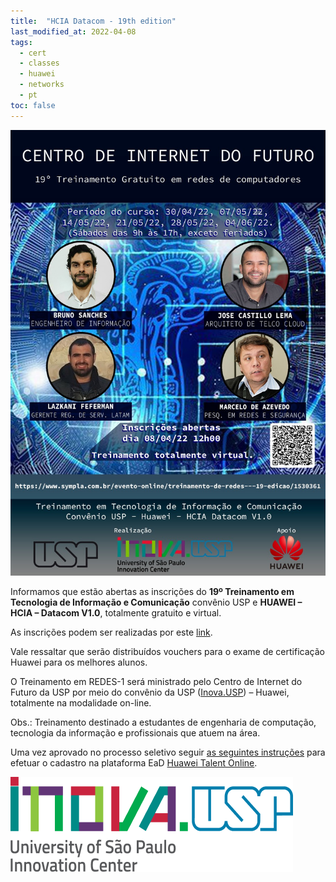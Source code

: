 ```yaml
---
title:  "HCIA Datacom - 19th edition"
last_modified_at: 2022-04-08
tags:
  - cert
  - classes
  - huawei
  - networks
  - pt
toc: false
---
```


[![](/assets/images/posts/2022-04-08-hcia-19.jpeg)](https://www.sympla.com.br/treinamento-em-redes---19-edicao-copia__1543152)

Informamos que estão abertas as inscrições do **19º Treinamento em Tecnologia de Informação e Comunicação** convênio USP e **HUAWEI – HCIA – Datacom V1.0**, totalmente gratuito e virtual.

As inscrições podem ser realizadas por este [link](https://www.sympla.com.br/treinamento-em-redes---19-edicao-copia__1543152).

Vale ressaltar que serão distribuídos vouchers para o exame de certificação Huawei para os melhores alunos.

O Treinamento em REDES-1 será ministrado pelo Centro de Internet do Futuro da USP por meio do convênio da USP ([Inova.USP](https://inova.usp.br/)) – Huawei, totalmente na modalidade on-line.

Obs.: Treinamento destinado a estudantes de engenharia de computação, tecnologia da informação e profissionais que atuem na área.

Uma vez aprovado no processo seletivo seguir [as seguintes instruções](/haina-talent) para efetuar o cadastro na plataforma EaD [Huawei Talent Online](https://e.huawei.com/en/talent).

[![](/assets/images/posts/2021-03-26-hcia-15/2.png)](https://inova.usp.br/)